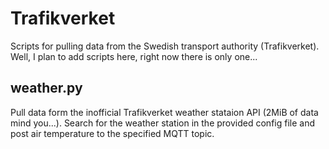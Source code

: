 # Trafikverket
Scripts for pulling data from the Swedish transport authority (Trafikverket). Well, I plan to add scripts here, right now there is only one...

## weather.py

Pull data form the inofficial Trafikverket weather stataion API (2MiB of data mind you...). Search for the weather station in the provided config file and post air temperature to the specified MQTT topic.


